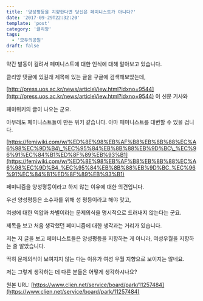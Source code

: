 ```yaml
---
title: '양성평등을 지향한다면 당신은 페미니스트가 아니다?'
date: '2017-09-29T22:32:20'
template: 'post'
category: '클리앙'
tags: 
  - '모두의공원'
draft: false
---
```


약간 발동이 걸려서 페미니스트에 대한 인식에 대해 알아보고 있습니다. 

  

클리앙 댓글에 있길래 제목에 있는 글을 구글에 검색해보았는데, 

[http://press.uos.ac.kr/news/articleView.html?idxno=9544](http://press.uos.ac.kr/news/articleView.html?idxno=9544) 이 신문 기사와

페미위키의 글이 나오는 군요.

  

아무래도 페미니스트들이 만든 위키 같습니다. 아마 페미니스트를 대변할 수 있을 겁니다. 

[https://femiwiki.com/w/%ED%8E%98%EB%AF%B8%EB%8B%88%EC%A6%98%EC%9D%B4\_%EC%95%84%EB%8B%88%EB%9D%BC\_%EC%96%91%EC%84%B1%ED%8F%89%EB%93%B1](https://femiwiki.com/w/%ED%8E%98%EB%AF%B8%EB%8B%88%EC%A6%98%EC%9D%B4_%EC%95%84%EB%8B%88%EB%9D%BC_%EC%96%91%EC%84%B1%ED%8F%89%EB%93%B1)

페미니즘을 양성평등이라고 하지 않는 이유에 대한 의견입니다.

  

우선 양성평등은 소수자를 위해 성 평등이라고 해야 맞고,

여성에 대한 억압과 차별이라는 문제의식을 명시적으로 드러내지 않는다는 군요.

  

제목을 보고 처음 생각했던 페미니즘에 대한 생각과는 거리가 있습니다.

저는 저 글을 보고 페미니스트들은 양성평등을 지향하는 게 아니라, 여성우월을 지향하는 줄 알았습니다.

  

딱히 문제의식이 보여지지 않는 다는 이유가 여성 우월 지향으로 보이지는 않네요. 

저는 그렇게 생각하는 데 다른 분들은 어떻게 생각하시나요?

원본 URL: [https://www.clien.net/service/board/park/11257484](https://www.clien.net/service/board/park/11257484)